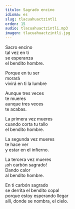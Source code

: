 ```yaml
---
titulo: Sagrado encino
idioma: es
slug: tlacuahuactzintli
orden: 15
audio: tlacuahuactzintli.mp3
imagen: tlacuahuactzintli.jpg
---
```


Sacro encino<br>
tal vez en ti<br>
se esperanza<br>
el bendito hombre.<br>

Porque en tu ser<br>
morará<br>
vivirá en ti la lumbre<br>

Aunque tres veces<br>
te mueres<br>
aunque tres veces<br>
te acabas.<br>

La primera vez mueres<br>
cuando corta tu tallo<br>
el bendito hombre.<br>

La segunda vez mueres<br>
te hace ver<br>
y estar en el infierno.<br>

La tercera vez mueres<br>
¡oh carbón sagrado!<br>
Dando calor<br>
al bendito hombre.<br>

En ti carbón sagrado<br>
se derrita el bendito copal<br>
porque estoy esperando llegar<br>
allí, donde se nombra, el cielo.<br>
